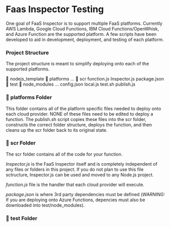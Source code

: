 # Faas Inspector TestingOne goal of FaaS Inspector is to support multiple FaaS platforms. Currently AWS Lambda, Google Cloud Functions, IBM Cloud Functions/OpenWhisk, and Azure Function are the supported platform. A few scripts have been developed to aid in development, deployment, and testing of each platform.### Project StructureThe project structure is meant to simplify deploying onto each of the supported platforms.

📁 nodejs_template
  📁 platforms
    ...
  📁 scr
    function.js
    Inspector.js
    package.json
  📁 test
    📁 node_modules
      ...
    config.json
    local.js
    test.sh
    publish.js
  ### 📁 platforms Folder

This folder contains all of the platform specific files needed to deploy onto each cloud provider. NONE of these files need to be edited to deploy a function. The publish.sh script copies these files into the scr folder, constructs the correct folder structure, deploys the function, and then cleans up the scr folder back to its original state.

### 📁 scr Folder

The scr folder contains all of the code for your function. 

  *Inspector.js* is the FaaS Inspector itself and is completely independent of any files or folders in this project. If you do not plan to use this file sctructure, Inspector.js can be used and moved to any Node.js project.
  
  *function.js* file is the handler that each cloud provider will execute. 
  
  *package.json* is where 3rd party dependencies must be defined (*WARNING:* If you are deploying onto Azure Functions, depencies must also be downloaded into test/node_modules). 

### 📁 test Folder